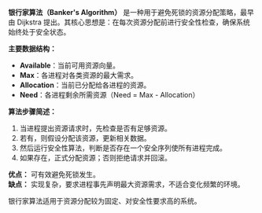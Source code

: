 **银行家算法（Banker's Algorithm）** 是一种用于避免死锁的资源分配策略，最早由 Dijkstra 提出。其核心思想是：在每次资源分配前进行安全性检查，确保系统始终处于安全状态。

**主要数据结构：**
- **Available**：当前可用资源向量。
- **Max**：各进程对各类资源的最大需求。
- **Allocation**：当前已分配给各进程的资源。
- **Need**：各进程剩余所需资源（Need = Max - Allocation）

**算法步骤简述：**
1. 当进程提出资源请求时，先检查是否有足够资源。
2. 若有，则假设分配该资源，更新相关数据。
3. 然后运行安全性算法，判断是否存在一个安全序列使所有进程完成。
4. 如果存在，正式分配资源；否则拒绝请求并回滚。

**优点：** 可有效避免死锁发生。  
**缺点：** 实现复杂，要求进程事先声明最大资源需求，不适合变化频繁的环境。

银行家算法适用于资源分配较为固定、对安全性要求高的系统。